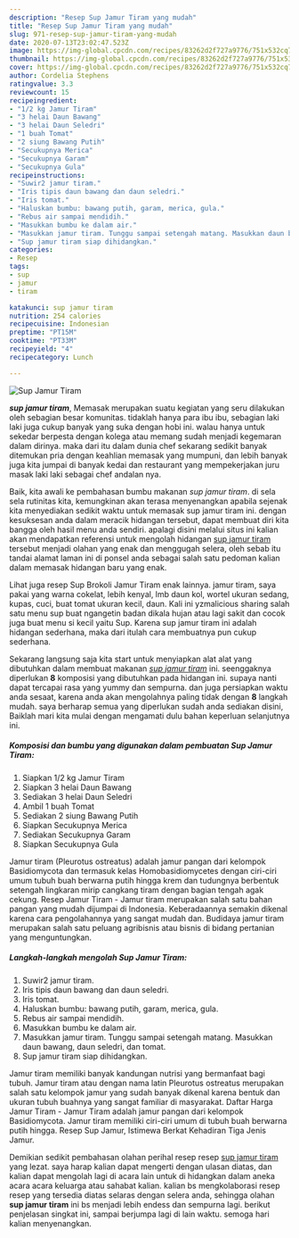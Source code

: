 ```yaml
---
description: "Resep Sup Jamur Tiram yang mudah"
title: "Resep Sup Jamur Tiram yang mudah"
slug: 971-resep-sup-jamur-tiram-yang-mudah
date: 2020-07-13T23:02:47.523Z
image: https://img-global.cpcdn.com/recipes/83262d2f727a9776/751x532cq70/sup-jamur-tiram-foto-resep-utama.jpg
thumbnail: https://img-global.cpcdn.com/recipes/83262d2f727a9776/751x532cq70/sup-jamur-tiram-foto-resep-utama.jpg
cover: https://img-global.cpcdn.com/recipes/83262d2f727a9776/751x532cq70/sup-jamur-tiram-foto-resep-utama.jpg
author: Cordelia Stephens
ratingvalue: 3.3
reviewcount: 15
recipeingredient:
- "1/2 kg Jamur Tiram"
- "3 helai Daun Bawang"
- "3 helai Daun Seledri"
- "1 buah Tomat"
- "2 siung Bawang Putih"
- "Secukupnya Merica"
- "Secukupnya Garam"
- "Secukupnya Gula"
recipeinstructions:
- "Suwir2 jamur tiram."
- "Iris tipis daun bawang dan daun seledri."
- "Iris tomat."
- "Haluskan bumbu: bawang putih, garam, merica, gula."
- "Rebus air sampai mendidih."
- "Masukkan bumbu ke dalam air."
- "Masukkan jamur tiram. Tunggu sampai setengah matang. Masukkan daun bawang, daun seledri, dan tomat."
- "Sup jamur tiram siap dihidangkan."
categories:
- Resep
tags:
- sup
- jamur
- tiram

katakunci: sup jamur tiram 
nutrition: 254 calories
recipecuisine: Indonesian
preptime: "PT15M"
cooktime: "PT33M"
recipeyield: "4"
recipecategory: Lunch

---
```



![Sup Jamur Tiram](https://img-global.cpcdn.com/recipes/83262d2f727a9776/751x532cq70/sup-jamur-tiram-foto-resep-utama.jpg)

<b><i>sup jamur tiram</i></b>, Memasak merupakan suatu kegiatan yang seru dilakukan oleh sebagian besar komunitas. tidaklah hanya para ibu ibu, sebagian laki laki juga cukup banyak yang suka dengan hobi ini. walau hanya untuk sekedar berpesta dengan kolega atau memang sudah menjadi kegemaran dalam dirinya. maka dari itu dalam dunia chef sekarang sedikit banyak ditemukan pria dengan keahlian memasak yang mumpuni, dan lebih banyak juga kita jumpai di banyak kedai dan restaurant yang mempekerjakan juru masak laki laki sebagai chef andalan nya.

Baik, kita awali ke pembahasan bumbu makanan <i>sup jamur tiram</i>. di sela sela rutinitas kita, kemungkinan akan terasa menyenangkan apabila sejenak kita menyediakan sedikit waktu untuk memasak sup jamur tiram ini. dengan kesuksesan anda dalam meracik hidangan tersebut, dapat membuat diri kita bangga oleh hasil menu anda sendiri. apalagi disini melalui situs ini kalian akan mendapatkan referensi untuk mengolah hidangan <u>sup jamur tiram</u> tersebut menjadi olahan yang enak dan menggugah selera, oleh sebab itu tandai alamat laman ini di ponsel anda sebagai salah satu pedoman kalian dalam memasak hidangan baru yang enak.

Lihat juga resep Sup Brokoli Jamur Tiram enak lainnya. jamur tiram, saya pakai yang warna cokelat, lebih kenyal, lmb daun kol, wortel ukuran sedang, kupas, cuci, buat tomat ukuran kecil, daun. Kali ini yzmalicious sharing salah satu menu sup buat ngangetin badan dikala hujan atau lagi sakit dan cocok juga buat menu si kecil yaitu Sup. Karena sup jamur tiram ini adalah hidangan sederhana, maka dari itulah cara membuatnya pun cukup sederhana.


Sekarang langsung saja kita start untuk menyiapkan alat alat yang dibutuhkan dalam membuat makanan <u><i>sup jamur tiram</i></u> ini. seenggaknya diperlukan <b>8</b> komposisi yang dibutuhkan pada hidangan ini. supaya nanti dapat tercapai rasa yang yummy dan sempurna. dan juga persiapkan waktu anda sesaat, karena anda akan mengolahnya paling tidak dengan <b>8</b> langkah mudah. saya berharap semua yang diperlukan sudah anda sediakan disini, Baiklah mari kita mulai dengan mengamati dulu bahan keperluan selanjutnya ini.

<!--inarticleads1-->

##### Komposisi dan bumbu yang digunakan dalam pembuatan Sup Jamur Tiram:

1. Siapkan 1/2 kg Jamur Tiram
1. Siapkan 3 helai Daun Bawang
1. Sediakan 3 helai Daun Seledri
1. Ambil 1 buah Tomat
1. Sediakan 2 siung Bawang Putih
1. Siapkan Secukupnya Merica
1. Sediakan Secukupnya Garam
1. Siapkan Secukupnya Gula


Jamur tiram (Pleurotus ostreatus) adalah jamur pangan dari kelompok Basidiomycota dan termasuk kelas Homobasidiomycetes dengan ciri-ciri umum tubuh buah berwarna putih hingga krem dan tudungnya berbentuk setengah lingkaran mirip cangkang tiram dengan bagian tengah agak cekung. Resep Jamur Tiram - Jamur tiram merupakan salah satu bahan pangan yang mudah dijumpai di Indonesia. Keberadaannya semakin dikenal karena cara pengolahannya yang sangat mudah dan. Budidaya jamur tiram merupakan salah satu peluang agribisnis atau bisnis di bidang pertanian yang menguntungkan. 

<!--inarticleads2-->

##### Langkah-langkah mengolah Sup Jamur Tiram:

1. Suwir2 jamur tiram.
1. Iris tipis daun bawang dan daun seledri.
1. Iris tomat.
1. Haluskan bumbu: bawang putih, garam, merica, gula.
1. Rebus air sampai mendidih.
1. Masukkan bumbu ke dalam air.
1. Masukkan jamur tiram. Tunggu sampai setengah matang. Masukkan daun bawang, daun seledri, dan tomat.
1. Sup jamur tiram siap dihidangkan.


Jamur tiram memiliki banyak kandungan nutrisi yang bermanfaat bagi tubuh. Jamur tiram atau dengan nama latin Pleurotus ostreatus merupakan salah satu kelompok jamur yang sudah banyak dikenal karena bentuk dan ukuran tubuh buahnya yang sangat familiar di masyarakat. Daftar Harga Jamur Tiram - Jamur Tiram adalah jamur pangan dari kelompok Basidiomycota. Jamur tiram memiliki ciri-ciri umum di tubuh buah berwarna putih hingga. Resep Sup Jamur, Istimewa Berkat Kehadiran Tiga Jenis Jamur. 

Demikian sedikit pembahasan olahan perihal resep resep <u>sup jamur tiram</u> yang lezat. saya harap kalian dapat mengerti dengan ulasan diatas, dan kalian dapat mengolah lagi di acara lain untuk di hidangkan dalam aneka acara acara keluarga atau sahabat kalian. kalian bs mengkolaborasi resep resep yang tersedia diatas selaras dengan selera anda, sehingga olahan <b>sup jamur tiram</b> ini bs menjadi lebih endess dan sempurna lagi. berikut penjelasan singkat ini, sampai berjumpa lagi di lain waktu. semoga hari kalian menyenangkan.
